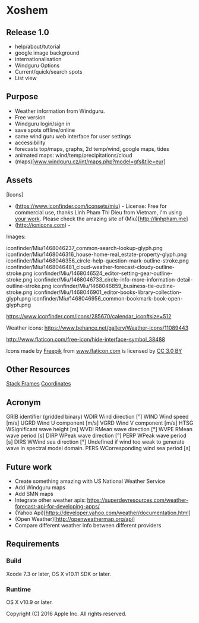 # Xoshem #

## Release 1.0 ##

* help/about/tutorial
* google image background
* internationalisation
* Windguru Options
* Current/quick/search spots
* List view

## Purpose ##

* Weather information from Windguru.
* Free version
* Windguru login/sign in
* save spots offline/online
* same wind guru web interface for user settings
* accessibility
* forecasts top/maps, graphs, 2d temp/wind, google maps, tides
* animated maps: wind/temp/precipitations/cloud
* (maps)[www.windguru.cz/int/maps.php?model=gfs&tile=eur]

## Assets ##

[Icons]
 - (https://www.iconfinder.com/iconsets/miu) - License: Free for commercial use, thanks Linh Pham Thi Dieu from Vietnam, I'm using [your work](https://www.iconfinder.com/phdieuli). Please check the amazing site of (Miu)[http://linhpham.me]
- (http://ionicons.com) - 

Images:

iconfinder/Miu/1468046237_common-search-lookup-glyph.png
iconfinder/Miu/1468046316_house-home-real_estate-property-glyph.png
iconfinder/Miu/1468046356_circle-help-question-mark-outline-stroke.png
iconfinder/Miu/1468046481_cloud-weather-forecast-cloudy-outline-stroke.png
iconfinder/Miu/1468046524_editor-setting-gear-outline-stroke.png
iconfinder/Miu/1468046733_circle-info-more-information-detail-outline-stroke.png
iconfinder/Miu/1468046859_business-tie-outline-stroke.png
iconfinder/Miu/1468046901_editor-books-library-collection-glyph.png
iconfinder/Miu/1468046956_common-bookmark-book-open-glyph.png

https://www.iconfinder.com/icons/285670/calendar_icon#size=512


Weather icons:
https://www.behance.net/gallery/Weather-icons/11089443

http://www.flaticon.com/free-icon/hide-interface-symbol_38488
<div>Icons made by <a href="http://www.freepik.com" title="Freepik">Freepik</a> from <a href="http://www.flaticon.com" title="Flaticon">www.flaticon.com</a> is licensed by <a href="http://creativecommons.org/licenses/by/3.0/" title="Creative Commons BY 3.0" target="_blank">CC 3.0 BY</a></div>



## Other Resources ##

[Stack Frames](https://www.youtube.com/watch?v=O0llR7sfrkc)
[Coordinates](http://latitude.to/lat/-31.74132/lng/-60.51155/place/Parana%2C%20Entre%20Rios%2C%20Argentina)

## Acronym

GRIB    identifier (gridded binary) 
WDIR    Wind direction [°]
WIND    Wind speed [m/s]
UGRD    Wind U component [m/s]
VGRD    Wind V component [m/s]
HTSG    WSignificant wave height [m]
WVDI    RMean wave direction [°]
WVPE    RMean wave period [s]
DIRP    WPeak wave direction [°]
PERP    WPeak wave period [s]
DIRS    WWind sea direction [°] Undefined if wind too weak to generate wave in spectral model domain.
PERS    WCorresponding wind sea period [s]


## Future work ##

* Create something amazing with US National Weather Service
* Add Windguru maps
* Add SMN maps
* Integrate other weather apis: https://superdevresources.com/weather-forecast-api-for-developing-apps/
* (Yahoo Api)[https://developer.yahoo.com/weather/documentation.html]
* (Open Weather)[http://openweathermap.org/api]
* Compare different weather info between different providers

## Requirements

### Build

Xcode 7.3 or later, OS X v10.11 SDK or later.

### Runtime

OS X v10.9 or later.

Copyright (C) 2016 Apple Inc. All rights reserved.


